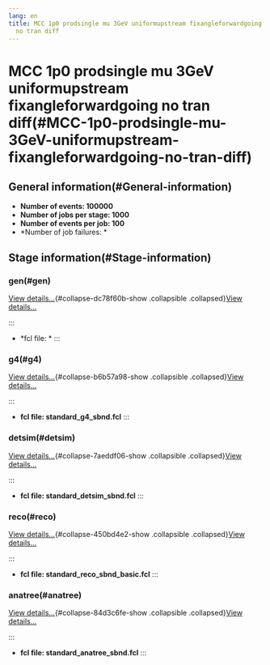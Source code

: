 ```yaml
---
lang: en
title: MCC 1p0 prodsingle mu 3GeV uniformupstream fixangleforwardgoing
  no tran diff
---
```




MCC 1p0 prodsingle mu 3GeV uniformupstream fixangleforwardgoing no tran diff(#MCC-1p0-prodsingle-mu-3GeV-uniformupstream-fixangleforwardgoing-no-tran-diff)
============================================================================================================================================================================



General information(#General-information) 
----------------------------------------------------------

-   **Number of events: 100000**
-   **Number of jobs per stage: 1000**
-   **Number of events per job: 100**
-   \*Number of job failures: \*



Stage information(#Stage-information) 
------------------------------------------------------



### gen(#gen) 

[View details\...](#){#collapse-dc78f60b-show .collapsible
.collapsed}[View details\...](#)

::: 
-   \*fcl file: \*
:::



### g4(#g4) 

[View details\...](#){#collapse-b6b57a98-show .collapsible
.collapsed}[View details\...](#)

::: 
-   **fcl file: standard\_g4\_sbnd.fcl**
:::



### detsim(#detsim) 

[View details\...](#){#collapse-7aeddf06-show .collapsible
.collapsed}[View details\...](#)

::: 
-   **fcl file: standard\_detsim\_sbnd.fcl**
:::



### reco(#reco) 

[View details\...](#){#collapse-450bd4e2-show .collapsible
.collapsed}[View details\...](#)

::: 
-   **fcl file: standard\_reco\_sbnd\_basic.fcl**
:::



### anatree(#anatree) 

[View details\...](#){#collapse-84d3c6fe-show .collapsible
.collapsed}[View details\...](#)

::: 
-   **fcl file: standard\_anatree\_sbnd.fcl**
:::
